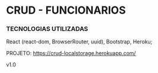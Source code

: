 # CRUD - FUNCIONARIOS

### TECNOLOGIAS UTILIZADAS

React (react-dom, BrowserRouter, uuid), Bootstrap, Heroku;

PROJETO: https://crud-localstorage.herokuapp.com/

v1.0
